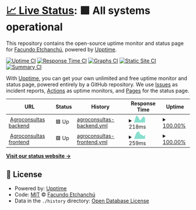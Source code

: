 # [📈 Live Status](https://FacuEt.github.io/aco_status): <!--live status--> **🟩 All systems operational**

This repository contains the open-source uptime monitor and status page for [Facundo Etchanchú](https://FacuEt.github.io/aco_status), powered by [Upptime](https://github.com/upptime/upptime).

[![Uptime CI](https://github.com/FacuEt/aco_status/workflows/Uptime%20CI/badge.svg)](https://github.com/FacuEt/aco_status/actions?query=workflow%3A%22Uptime+CI%22)
[![Response Time CI](https://github.com/FacuEt/aco_status/workflows/Response%20Time%20CI/badge.svg)](https://github.com/FacuEt/aco_status/actions?query=workflow%3A%22Response+Time+CI%22)
[![Graphs CI](https://github.com/FacuEt/aco_status/workflows/Graphs%20CI/badge.svg)](https://github.com/FacuEt/aco_status/actions?query=workflow%3A%22Graphs+CI%22)
[![Static Site CI](https://github.com/FacuEt/aco_status/workflows/Static%20Site%20CI/badge.svg)](https://github.com/FacuEt/aco_status/actions?query=workflow%3A%22Static+Site+CI%22)
[![Summary CI](https://github.com/FacuEt/aco_status/workflows/Summary%20CI/badge.svg)](https://github.com/FacuEt/aco_status/actions?query=workflow%3A%22Summary+CI%22)

With [Upptime](https://upptime.js.org), you can get your own unlimited and free uptime monitor and status page, powered entirely by a GitHub repository. We use [Issues](https://github.com/FacuEt/aco_status/issues) as incident reports, [Actions](https://github.com/FacuEt/aco_status/actions) as uptime monitors, and [Pages](https://FacuEt.github.io/aco_status) for the status page.

<!--start: status pages-->
<!-- This summary is generated by Upptime (https://github.com/upptime/upptime) -->
<!-- Do not edit this manually, your changes will be overwritten -->
<!-- prettier-ignore -->
| URL | Status | History | Response Time | Uptime |
| --- | ------ | ------- | ------------- | ------ |
| <img alt="" src="https://icons.duckduckgo.com/ip3/aws.agroconsultasonline.com.ico" height="13"> [Agroconsultas backend](https://aws.agroconsultasonline.com/healthcheck) | 🟩 Up | [agroconsultas-backend.yml](https://github.com/FacuEt/aco_status/commits/HEAD/history/agroconsultas-backend.yml) | <details><summary><img alt="Response time graph" src="./graphs/agroconsultas-backend/response-time-week.png" height="20"> 218ms</summary><br><a href="https://FacuEt.github.io/aco_status/history/agroconsultas-backend"><img alt="Response time 258" src="https://img.shields.io/endpoint?url=https%3A%2F%2Fraw.githubusercontent.com%2FFacuEt%2Faco_status%2FHEAD%2Fapi%2Fagroconsultas-backend%2Fresponse-time.json"></a><br><a href="https://FacuEt.github.io/aco_status/history/agroconsultas-backend"><img alt="24-hour response time 243" src="https://img.shields.io/endpoint?url=https%3A%2F%2Fraw.githubusercontent.com%2FFacuEt%2Faco_status%2FHEAD%2Fapi%2Fagroconsultas-backend%2Fresponse-time-day.json"></a><br><a href="https://FacuEt.github.io/aco_status/history/agroconsultas-backend"><img alt="7-day response time 218" src="https://img.shields.io/endpoint?url=https%3A%2F%2Fraw.githubusercontent.com%2FFacuEt%2Faco_status%2FHEAD%2Fapi%2Fagroconsultas-backend%2Fresponse-time-week.json"></a><br><a href="https://FacuEt.github.io/aco_status/history/agroconsultas-backend"><img alt="30-day response time 191" src="https://img.shields.io/endpoint?url=https%3A%2F%2Fraw.githubusercontent.com%2FFacuEt%2Faco_status%2FHEAD%2Fapi%2Fagroconsultas-backend%2Fresponse-time-month.json"></a><br><a href="https://FacuEt.github.io/aco_status/history/agroconsultas-backend"><img alt="1-year response time 258" src="https://img.shields.io/endpoint?url=https%3A%2F%2Fraw.githubusercontent.com%2FFacuEt%2Faco_status%2FHEAD%2Fapi%2Fagroconsultas-backend%2Fresponse-time-year.json"></a></details> | <details><summary><a href="https://FacuEt.github.io/aco_status/history/agroconsultas-backend">100.00%</a></summary><a href="https://FacuEt.github.io/aco_status/history/agroconsultas-backend"><img alt="All-time uptime 99.93%" src="https://img.shields.io/endpoint?url=https%3A%2F%2Fraw.githubusercontent.com%2FFacuEt%2Faco_status%2FHEAD%2Fapi%2Fagroconsultas-backend%2Fuptime.json"></a><br><a href="https://FacuEt.github.io/aco_status/history/agroconsultas-backend"><img alt="24-hour uptime 100.00%" src="https://img.shields.io/endpoint?url=https%3A%2F%2Fraw.githubusercontent.com%2FFacuEt%2Faco_status%2FHEAD%2Fapi%2Fagroconsultas-backend%2Fuptime-day.json"></a><br><a href="https://FacuEt.github.io/aco_status/history/agroconsultas-backend"><img alt="7-day uptime 100.00%" src="https://img.shields.io/endpoint?url=https%3A%2F%2Fraw.githubusercontent.com%2FFacuEt%2Faco_status%2FHEAD%2Fapi%2Fagroconsultas-backend%2Fuptime-week.json"></a><br><a href="https://FacuEt.github.io/aco_status/history/agroconsultas-backend"><img alt="30-day uptime 100.00%" src="https://img.shields.io/endpoint?url=https%3A%2F%2Fraw.githubusercontent.com%2FFacuEt%2Faco_status%2FHEAD%2Fapi%2Fagroconsultas-backend%2Fuptime-month.json"></a><br><a href="https://FacuEt.github.io/aco_status/history/agroconsultas-backend"><img alt="1-year uptime 99.93%" src="https://img.shields.io/endpoint?url=https%3A%2F%2Fraw.githubusercontent.com%2FFacuEt%2Faco_status%2FHEAD%2Fapi%2Fagroconsultas-backend%2Fuptime-year.json"></a></details>
| <img alt="" src="https://icons.duckduckgo.com/ip3/www.agroconsultasonline.com.ico" height="13"> [Agroconsultas frontend](https://www.agroconsultasonline.com/api/health) | 🟩 Up | [agroconsultas-frontend.yml](https://github.com/FacuEt/aco_status/commits/HEAD/history/agroconsultas-frontend.yml) | <details><summary><img alt="Response time graph" src="./graphs/agroconsultas-frontend/response-time-week.png" height="20"> 259ms</summary><br><a href="https://FacuEt.github.io/aco_status/history/agroconsultas-frontend"><img alt="Response time 321" src="https://img.shields.io/endpoint?url=https%3A%2F%2Fraw.githubusercontent.com%2FFacuEt%2Faco_status%2FHEAD%2Fapi%2Fagroconsultas-frontend%2Fresponse-time.json"></a><br><a href="https://FacuEt.github.io/aco_status/history/agroconsultas-frontend"><img alt="24-hour response time 212" src="https://img.shields.io/endpoint?url=https%3A%2F%2Fraw.githubusercontent.com%2FFacuEt%2Faco_status%2FHEAD%2Fapi%2Fagroconsultas-frontend%2Fresponse-time-day.json"></a><br><a href="https://FacuEt.github.io/aco_status/history/agroconsultas-frontend"><img alt="7-day response time 259" src="https://img.shields.io/endpoint?url=https%3A%2F%2Fraw.githubusercontent.com%2FFacuEt%2Faco_status%2FHEAD%2Fapi%2Fagroconsultas-frontend%2Fresponse-time-week.json"></a><br><a href="https://FacuEt.github.io/aco_status/history/agroconsultas-frontend"><img alt="30-day response time 279" src="https://img.shields.io/endpoint?url=https%3A%2F%2Fraw.githubusercontent.com%2FFacuEt%2Faco_status%2FHEAD%2Fapi%2Fagroconsultas-frontend%2Fresponse-time-month.json"></a><br><a href="https://FacuEt.github.io/aco_status/history/agroconsultas-frontend"><img alt="1-year response time 321" src="https://img.shields.io/endpoint?url=https%3A%2F%2Fraw.githubusercontent.com%2FFacuEt%2Faco_status%2FHEAD%2Fapi%2Fagroconsultas-frontend%2Fresponse-time-year.json"></a></details> | <details><summary><a href="https://FacuEt.github.io/aco_status/history/agroconsultas-frontend">100.00%</a></summary><a href="https://FacuEt.github.io/aco_status/history/agroconsultas-frontend"><img alt="All-time uptime 100.00%" src="https://img.shields.io/endpoint?url=https%3A%2F%2Fraw.githubusercontent.com%2FFacuEt%2Faco_status%2FHEAD%2Fapi%2Fagroconsultas-frontend%2Fuptime.json"></a><br><a href="https://FacuEt.github.io/aco_status/history/agroconsultas-frontend"><img alt="24-hour uptime 100.00%" src="https://img.shields.io/endpoint?url=https%3A%2F%2Fraw.githubusercontent.com%2FFacuEt%2Faco_status%2FHEAD%2Fapi%2Fagroconsultas-frontend%2Fuptime-day.json"></a><br><a href="https://FacuEt.github.io/aco_status/history/agroconsultas-frontend"><img alt="7-day uptime 100.00%" src="https://img.shields.io/endpoint?url=https%3A%2F%2Fraw.githubusercontent.com%2FFacuEt%2Faco_status%2FHEAD%2Fapi%2Fagroconsultas-frontend%2Fuptime-week.json"></a><br><a href="https://FacuEt.github.io/aco_status/history/agroconsultas-frontend"><img alt="30-day uptime 100.00%" src="https://img.shields.io/endpoint?url=https%3A%2F%2Fraw.githubusercontent.com%2FFacuEt%2Faco_status%2FHEAD%2Fapi%2Fagroconsultas-frontend%2Fuptime-month.json"></a><br><a href="https://FacuEt.github.io/aco_status/history/agroconsultas-frontend"><img alt="1-year uptime 100.00%" src="https://img.shields.io/endpoint?url=https%3A%2F%2Fraw.githubusercontent.com%2FFacuEt%2Faco_status%2FHEAD%2Fapi%2Fagroconsultas-frontend%2Fuptime-year.json"></a></details>

<!--end: status pages-->

[**Visit our status website →**](https://FacuEt.github.io/aco_status)

## 📄 License

- Powered by: [Upptime](https://github.com/upptime/upptime)
- Code: [MIT](./LICENSE) © [Facundo Etchanchú](https://FacuEt.github.io/aco_status)
- Data in the `./history` directory: [Open Database License](https://opendatacommons.org/licenses/odbl/1-0/)
